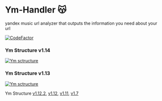 # Ym-Handler 😽

yandex music url analyzer that outputs the information you need about your url

[![CodeFactor](https://www.codefactor.io/repository/github/uewquewqueqwue/ym-handler/badge)](https://www.codefactor.io/repository/github/uewquewqueqwue/ym-handler)

### Ym Structure v1.14

[![Ym sctructure](https://github.com/uewquewqueqwue/Ym-Handler/blob/main/update_images/v1_14.png)](https://github.com/uewquewqueqwue/Ym-Handler/blob/main/update_images/v1_14.png)

### Ym Structure v1.13

[![Ym sctructure](https://github.com/uewquewqueqwue/Ym-Handler/blob/main/update_images/v1_13.png)](https://github.com/uewquewqueqwue/Ym-Handler/blob/main/update_images/v1_13.png)

Ym Structure [v1.12.2](https://github.com/uewquewqueqwue/Ym-Handler/blob/main/update_images/v1_12_2.png), [v1.12](https://github.com/uewquewqueqwue/Ym-Handler/blob/main/update_images/v1_12.png), [v1.11](https://github.com/uewquewqueqwue/Ym-Handler/blob/main/update_images/v1_11.png), [v1.7](https://github.com/uewquewqueqwue/Ym-Handler/blob/main/update_images/v1_7.png)
